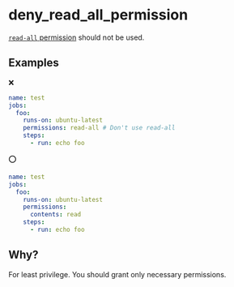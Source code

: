 # deny_read_all_permission

[`read-all` permission](https://docs.github.com/en/actions/using-workflows/workflow-syntax-for-github-actions#defining-access-for-the-github_token-scopes) should not be used.

## Examples

:x:

```yaml
name: test
jobs:
  foo:
    runs-on: ubuntu-latest
    permissions: read-all # Don't use read-all
    steps:
      - run: echo foo
```

:o:

```yaml
name: test
jobs:
  foo:
    runs-on: ubuntu-latest
    permissions:
      contents: read
    steps:
      - run: echo foo
```

## Why?

For least privilege.
You should grant only necessary permissions.
